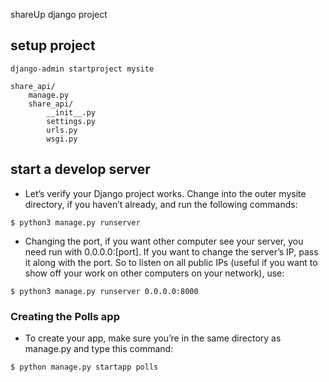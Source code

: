 shareUp django project

## setup project 
```
django-admin startproject mysite
```

```
share_api/
    manage.py
    share_api/
        __init__.py
        settings.py
        urls.py
        wsgi.py
```

## start a develop server
* Let’s verify your Django project works. Change into the outer mysite directory, if you haven’t already, and run the following commands:

```
$ python3 manage.py runserver
```

* Changing the port, if you want other computer see your server, you need run with 0.0.0.0:[port]. If you want to change the server’s IP, pass it along with the port. So to listen on all public IPs (useful if you want to show off your work on other computers on your network), use:

```
$ python3 manage.py runserver 0.0.0.0:8000
```

### Creating the Polls app

* To create your app, make sure you’re in the same directory as manage.py and type this command:

```
$ python manage.py startapp polls
```
